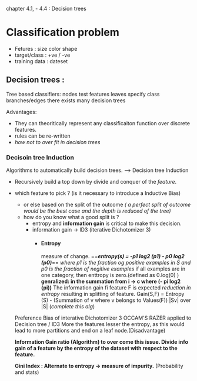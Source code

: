 chapter 4.1, - 4.4 : Decision trees 

# Classification problem 
- Fetures : size color shape 
- target/class : +ve / -ve 
- training data : dateset

## Decision trees :
Tree based classifiers:
	nodes test features 
	leaves specify class 
	branches/edges
there exists many decision trees 

Advantages: 
- They can theoritically represent any classificaiton function over discrete features.
- rules can be re-written 
- _how not to over fit in decision trees_

### Decisoin tree Induction
Algorithms to automatically build decision trees. --> Decision tree Induction

- Recursively build a top down by divide and conquer of the _feature_.
- which feature to pick ? (is it necessary to introduce a Inductive Bias)
	- or else based on the split of the outcome _( a perfect split of outcome would be the best case and the depth is reduced of the tree)_
	- how do you know what a good split is ? 
		- entropy and __information gain__ is critical to make this decision. 
		- information gain -> ID3 (iterative Dichotomizer 3)
			- #### Entropy 
				measure of change. 
				==___entropy(s) = -p1 log2 (p1) - p0 log2 (p0)___==
				_where p1 is the fraction og positive examples in S and p0 is the fraction of negitive examples_
				if all examples are in one category, then enttropy is zero.(defined as 0.log(0) )
				__genralized:  in the summation from i -> c where (- pi log2 (pi))__
		The information gain fi feature F is expected _reduction in entropy_ resulting in splitting of feature. 
		Gain(S,F) = Entropy (S) - (Summation of v where v belongs to Values(F))  |Sv| over |S| (_complete this alg_)

	Preference Bias of interative Dichotomizer 3 
	OCCAM'S RAZER  applied to Decision tree / ID3
	More the features lesser the entropy, as this would lead to more partitions and end on a leaf node.(Disadvantage)
	
	__Information Gain ratio (Algorithm) to over come this issue. Divide info gain of a feature by the entropy of the dataset with respect to the feature.__

	__Gini Index : Alternate to entropy -> measure of impurity.__
	(Probability and stats)		
	

   

	
		 
		
